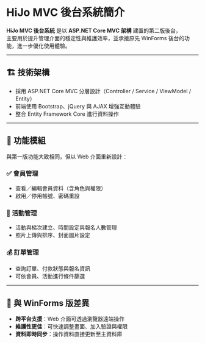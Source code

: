 # HiJo MVC 後台系統簡介

**HiJo MVC 後台系統** 是以 **ASP.NET Core MVC 架構** 建置的第二版後台，  
主要用於提升管理介面的穩定性與維護效率，並承接原先 WinForms 後台的功能，進一步優化使用體驗。

---

## 🏗️ 技術架構

- 採用 ASP.NET Core MVC 分層設計（Controller / Service / ViewModel / Entity）
- 前端使用 Bootstrap、jQuery 與 AJAX 增強互動體驗
- 整合 Entity Framework Core 進行資料操作

---

## 🔧 功能模組

與第一版功能大致相同，但以 Web 介面重新設計：

### ✅ 會員管理
- 查看／編輯會員資料（含角色與權限）
- 啟用／停用帳號、密碼重設

### 📅 活動管理
- 活動與梯次建立、時間設定與報名人數管理
- 照片上傳與排序、封面圖片設定

### 💰 訂單管理
- 查詢訂單、付款狀態與報名資訊
- 可依會員、活動進行條件篩選

---

## 🚀 與 WinForms 版差異

- **跨平台支援**：Web 介面可透過瀏覽器遠端操作  
- **維護性更佳**：可快速調整畫面、加入驗證與權限  
- **資料即時同步**：操作資料直接更新至主資料庫  
